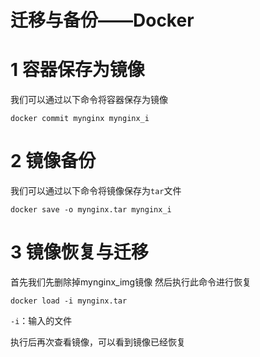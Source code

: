 # 迁移与备份——Docker

# 1 容器保存为镜像

我们可以通过以下命令将容器保存为镜像

```shell
docker commit mynginx mynginx_i
```

# 2 镜像备份

我们可以通过以下命令将镜像保存为`tar`文件

```shell
docker save -o mynginx.tar mynginx_i
```

# 3 镜像恢复与迁移

首先我们先删除掉mynginx_img镜像  然后执行此命令进行恢复

```shell
docker load -i mynginx.tar
```

`-i`：输入的文件

执行后再次查看镜像，可以看到镜像已经恢复